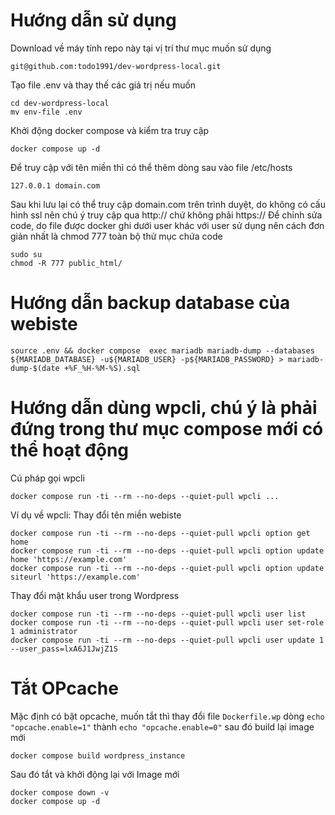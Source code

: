 # Hướng dẫn sử dụng
Download về  máy tính repo này tại vị trí thư mục  muốn sử dụng
```
git@github.com:todo1991/dev-wordpress-local.git
```

Tạo file .env và thay thế các giá trị nếu muốn
```
cd dev-wordpress-local
mv env-file .env
```
Khởi động docker compose và  kiểm tra truy cập
```
docker compose up -d
```
Để truy cập  với tên miền thì có thể thêm dòng sau vào file /etc/hosts
```
127.0.0.1 domain.com
```
Sau khi lưu lại có thể truy cập domain.com trên trình duyệt, do không có cấu hình ssl nên  chú ý truy cập qua http:// chứ không phải https://
Để chỉnh sửa code, do  file được docker ghi dưới user khác với user sử dụng nên cách đơn giản nhất là chmod 777 toàn bộ thử mục chứa code
```
sudo su
chmod -R 777 public_html/
```
# Hướng dẫn backup database của webiste
```
source .env && docker compose  exec mariadb mariadb-dump --databases ${MARIADB_DATABASE} -u${MARIADB_USER} -p${MARIADB_PASSWORD} > mariadb-dump-$(date +%F_%H-%M-%S).sql
```
# Hướng dẫn dùng wpcli, chú ý là phải đứng trong  thư mục  compose mới có thể hoạt động
Cú pháp gọi wpcli
```
docker compose run -ti --rm --no-deps --quiet-pull wpcli ...
```
Ví dụ về wpcli:
Thay đổi tên miền webiste
```
docker compose run -ti --rm --no-deps --quiet-pull wpcli option get home
docker compose run -ti --rm --no-deps --quiet-pull wpcli option update home 'https://example.com'
docker compose run -ti --rm --no-deps --quiet-pull wpcli option update siteurl 'https://example.com'
```
Thay đổi mật khẩu user trong Wordpress
```
docker compose run -ti --rm --no-deps --quiet-pull wpcli user list
docker compose run -ti --rm --no-deps --quiet-pull wpcli user set-role 1 administrator
docker compose run -ti --rm --no-deps --quiet-pull wpcli user update 1 --user_pass=lxA6J1JwjZ1S
```
# Tắt OPcache
Mặc định có bật opcache, muốn tắt thì thay đổi file `Dockerfile.wp` dòng `echo "opcache.enable=1"` thành `echo "opcache.enable=0"` sau đó  build lại image mới
```
docker compose build wordpress_instance
```
Sau đó  tắt và khởi động lại với  Image mới
```
docker compose down -v
docker compose up -d
```
